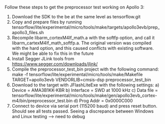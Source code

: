 Follow these steps to get the preprocessor test working on Apollo 3:

1) Download the SDK to the be at the same level as tensorflow.git
2) Copy and prepare files by running tensorflow/lite/experimental/micro/tools/make/targets/apollo3evb/prep_apollo3_files.sh
3) Recompile libarm_cortexM4lf_math.a with the softfp option, and call it libarm_cartexM4lf_math_softfp.a. The original version was compiled with the hard option, and this caused conflicts with existing software. We might be able to fix this in the future
4) Install Segger JLink tools from https://www.segger.com/downloads/jlink/ 
5) Compile the preprocessor_test_bin project with the following command: make -f tensorflow/lite/experimental/micro/tools/make/Makefile TARGET=apollo3evb VENDORLIB=cmsis-dsp preprocessor_test_bin
6) Download to the target with JFlashLiteExe with the following settings:
    a) Device = AMA3B1KK-KBR
    b) Interface = SWD at 1000 kHz
    c) Data file = tensorflow/lite/experimental/micro/tools/make/gen/apollo3evb_cortex-m4/bin/preprocessor_test.bin
    d) Prog Addr = 0x0000C000
7) Connect to device via serial port (115200 baud) and press reset button. Should see all tests passed. Seeing a discrepance between Windows and Linux testing --> need to debug
